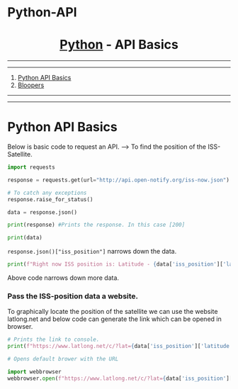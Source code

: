 # Python-API
 
<a name="readme-top"></a>


<div align="center">
<!-- Title: -->
<h1><a href="https://github.com/skthati/Python-API">Python</a> - API Basics </h1>
</div>

<!-- Table of contents -->
<hr>
<hr>
<ol>
    <li><a href="#python-api-basics">Python API Basics</a></li>
    <li><a href="#bloopers">Bloopers</a></li>
</ol>
<hr>
<hr>


# Python API Basics
 Below is basic code to request an API. 
--> To find the position of the ISS- Satellite.

```Python
import requests

response = requests.get(url="http://api.open-notify.org/iss-now.json")

# To catch any exceptions
response.raise_for_status()

data = response.json()

print(response) #Prints the response. In this case [200]

print(data)
```

`response.json()["iss_position"]` narrows down the data.

```Python
print(f"Right now ISS position is: Latitude - {data['iss_position']['latitude']} and Longitude - {data['iss_position']['longitude']}.")
```
Above code narrows down more data.

### Pass the ISS-position data a website.

To graphically locate the position of the satellite we can use the website latlong.net and below code can generate the link which can be opened in browser.

```Python
# Prints the link to console.
print(f"https://www.latlong.net/c/?lat={data['iss_position']['latitude']}&long={data['iss_position']['longitude']}")

```

```Python
# Opens default brower with the URL

import webbrowser
webbrowser.open(f"https://www.latlong.net/c/?lat={data['iss_position']['latitude']}&long={data['iss_position']['longitude']}")
```






 
